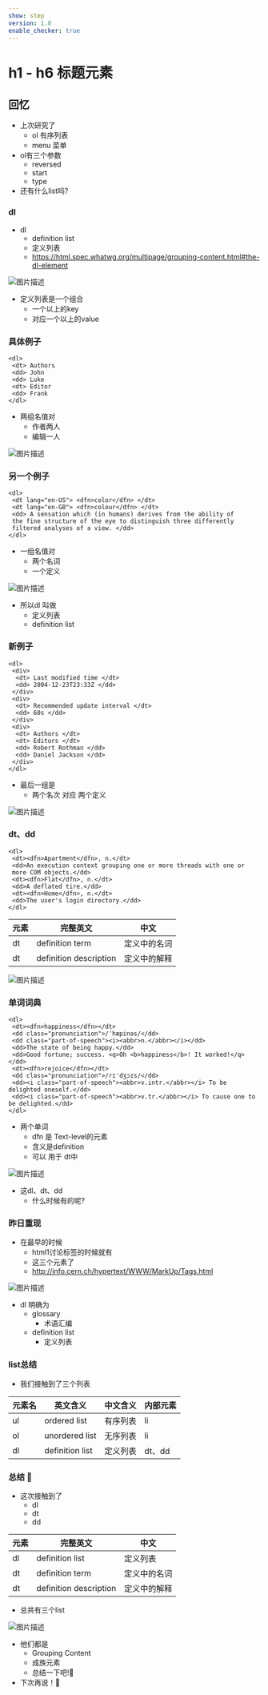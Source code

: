 ```yaml
---
show: step
version: 1.0
enable_checker: true
---
```


# h1 - h6 标题元素

## 回忆

- 上次研究了
	- ol 有序列表
	- menu 菜单
- ol有三个参数
	- reversed
	- start
	- type
- 还有什么list吗?

### dl

- dl
	- definition list
	- 定义列表
	- https://html.spec.whatwg.org/multipage/grouping-content.html#the-dl-element

![图片描述](https://doc.shiyanlou.com/courses/uid1190679-20240703-1720000421824)

- 定义列表是一个组合
	- 一个以上的key
	- 对应一个以上的value

### 具体例子

```
<dl>
 <dt> Authors
 <dd> John
 <dd> Luke
 <dt> Editor
 <dd> Frank
</dl>
```

- 两组名值对
	- 作者两人
	- 编辑一人

![图片描述](https://doc.shiyanlou.com/courses/uid1190679-20240703-1720000582586)

### 另一个例子

```
<dl>
 <dt lang="en-US"> <dfn>color</dfn> </dt>
 <dt lang="en-GB"> <dfn>colour</dfn> </dt>
 <dd> A sensation which (in humans) derives from the ability of
 the fine structure of the eye to distinguish three differently
 filtered analyses of a view. </dd>
</dl>
```

- 一组名值对
	- 两个名词
	- 一个定义

![图片描述](https://doc.shiyanlou.com/courses/uid1190679-20240703-1720000703366)

- 所以dl 叫做
	- 定义列表
	- definition list

### 新例子

```
<dl>
 <div>
  <dt> Last modified time </dt>
  <dd> 2004-12-23T23:33Z </dd>
 </div>
 <div>
  <dt> Recommended update interval </dt>
  <dd> 60s </dd>
 </div>
 <div>
  <dt> Authors </dt>
  <dt> Editors </dt>
  <dd> Robert Rothman </dd>
  <dd> Daniel Jackson </dd>
 </div>
</dl>
```

- 最后一组是
	- 两个名次 对应 两个定义

![图片描述](https://doc.shiyanlou.com/courses/uid1190679-20240703-1720000826502)

### dt、dd

```
<dl>
 <dt><dfn>Apartment</dfn>, n.</dt>
 <dd>An execution context grouping one or more threads with one or
 more COM objects.</dd>
 <dt><dfn>Flat</dfn>, n.</dt>
 <dd>A deflated tire.</dd>
 <dt><dfn>Home</dfn>, n.</dt>
 <dd>The user's login directory.</dd>
</dl>
```

|元素|完整英文|中文|
|---|---|---|
|dt|definition term|定义中的名词|
|dt|definition description|定义中的解释|

![图片描述](https://doc.shiyanlou.com/courses/uid1190679-20240703-1720001039127)

### 单词词典

```
<dl>
 <dt><dfn>happiness</dfn></dt>
 <dd class="pronunciation">/ˈhæpinəs/</dd>
 <dd class="part-of-speech"><i><abbr>n.</abbr></i></dd>
 <dd>The state of being happy.</dd>
 <dd>Good fortune; success. <q>Oh <b>happiness</b>! It worked!</q></dd>
 <dt><dfn>rejoice</dfn></dt>
 <dd class="pronunciation">/rɪˈdʒɔɪs/</dd>
 <dd><i class="part-of-speech"><abbr>v.intr.</abbr></i> To be delighted oneself.</dd>
 <dd><i class="part-of-speech"><abbr>v.tr.</abbr></i> To cause one to be delighted.</dd>
</dl>
```

- 两个单词
	- dfn 是 Text-level的元素
	- 含义是definition
	- 可以 用于 dt中

![图片描述](https://doc.shiyanlou.com/courses/uid1190679-20240703-1720001227364)

- 这dl、dt、dd 
	- 什么时候有的呢?

### 昨日重现

- 在最早的时候
	- html1讨论标签的时候就有
	- 这三个元素了
	- http://info.cern.ch/hypertext/WWW/MarkUp/Tags.html

![图片描述](https://doc.shiyanlou.com/courses/uid1190679-20240703-1720001451645)

- dl 明确为 
	- glossary 
		- 术语汇编
	- definition list
		- 定义列表

### list总结

- 我们接触到了三个列表

|元素名|英文含义|中文含义|内部元素|
|---|---|---|---|
|ul|ordered list|有序列表|li|
|ol|unordered list|无序列表|li|
|dl|definition list|定义列表|dt、dd|

### 总结 🤔
- 这次接触到了
	- dl
	- dt
	- dd

|元素|完整英文|中文|
|---|---|---|
|dl|definition list|定义列表|
|dt|definition term|定义中的名词|
|dt|definition description|定义中的解释|

- 总共有三个list

![图片描述](https://doc.shiyanlou.com/courses/uid1190679-20240703-1720001678023)

- 他们都是
	- Grouping Content
	- 成族元素
	- 总结一下吧!🤔
- 下次再说！👋
